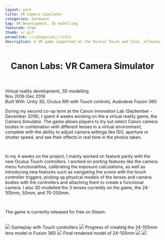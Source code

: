 ```yaml
---
layout: post
title: VR Camera Simulator
categories: hardware
tag: VR Development, 3D modelling
featured: true
thumb: vr.gif
permalink: /:categories/:title
description: A VR game supported on the Oculus Touch and Vive, allowing users to interact and use virtual Canon cameras and lenses.
---
```


<div class="description">
    <header class="post-header">
    <h1 class="post-title" itemprop="name headline">Canon Labs: VR Camera Simulator</h1>
  </header>
    <div class="details">
        Virtual reality development, 3D modelling 
        <br>
        Nov 2016-Dec 2016
        <br>
        <i>Built With:</i> Unity 3D, Oculus Rift with Touch controls, Audodesk Fusion 360 
        <br>
    </div>
<p>During my second co-op term at the Canon Innovation Lab (September - December 2016), I spent 4 weeks working on the a virtual reality game, the Camera Simulator. The game allows players to try out select Canon camera bodies in combination with different lenses in a virtual environment, complete with the ability to adjust camera settings like ISO, aperture or shutter speed, and see their effects in real time in the photos taken. </p>
<br>
<p>In my 4 weeks on the project, I mainly worked on feature parity with the new Oculus Touch controllers. I worked on porting features like the camera menu functionalities, calibrating the exposure calculations, as well as introducing new features such as navigating the scene with the touch controller triggers, picking up physical models of the lenses and camera bodies with the controllers and attaching them to create a functional camera. I also 3D modelled the 3 lenses currently on the game, the 24-105mm, 50mm, and 70-200mm.</p>
<br>
<!--<p>We envision this game to be used in both retail and personal applications. For example, a user might be interested in trying out a certain camera before they purchase, but the electronics store near them don't have the specific model in stock. They can try out the simulator in store and gain access to a multitude of different camera equipment virtually before committing to purchase. The game can also be used for photography education, because players can experiment with camera settings and see a realistic simulation of their effects, which will educate them on properly exposing shots of their environment.</p>
<br>-->
<p>The game is currently released for free on Steam.</p> 
<br>




</div>
<div class="images">
    <img src="http://orig04.deviantart.net/85b6/f/2017/019/4/2/2_by_eexie-daw1cn7.gif">
    Gameplay with Touch controllers
    <img src="http://orig13.deviantart.net/4db7/f/2017/011/e/4/24_105_animation_by_eexie-dav1wku.gif">
    Progress of creating the 24-105mm lens model in Fusion 360
    <img src="http://img01.deviantart.net/d826/i/2017/011/4/3/24_105_f4_v13_2_by_eexie-dav1wj1.png">
    Final rendered model of 24-105mm
    <img src="http://img06.deviantart.net/c99e/i/2017/011/e/9/capture2_by_eexie-dav1wpq.png">
    <img src="http://img07.deviantart.net/003f/i/2017/011/7/e/50mm_f1_4_v21_by_eexie-dav1wip.png">
</div>
